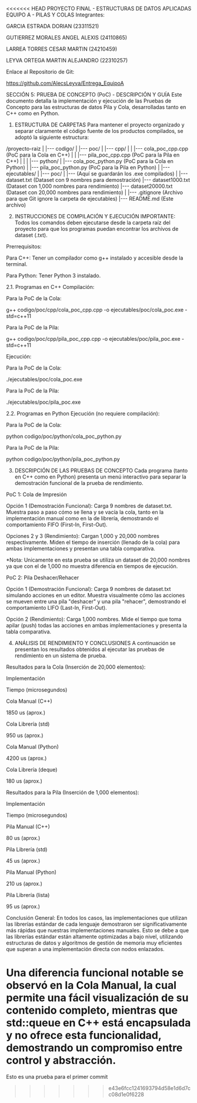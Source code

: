 <<<<<<< HEAD
PROYECTO FINAL - ESTRUCTURAS DE DATOS APLICADAS
EQUIPO A - PILAS Y COLAS
Integrantes:

GARCIA ESTRADA DORIAN (23311521)

GUTIERREZ MORALES ANGEL ALEXIS (24110865)

LARREA TORRES CESAR MARTIN (24210459)

LEYVA ORTEGA MARTIN ALEJANDRO (22310257)

Enlace al Repositorio de Git:

https://github.com/AlecsLeyva/Entrega_EquipoA

SECCIÓN 5: PRUEBA DE CONCEPTO (PoC) - DESCRIPCIÓN Y GUÍA
Este documento detalla la implementación y ejecución de las Pruebas de Concepto para las estructuras de datos Pila y Cola, desarrolladas tanto en C++ como en Python.

1. ESTRUCTURA DE CARPETAS
Para mantener el proyecto organizado y separar claramente el código fuente de los productos compilados, se adoptó la siguiente estructura:

/proyecto-raiz
|
|--- codigo/
|    |--- poc/
|         |--- cpp/
|         |    |--- cola_poc_cpp.cpp      (PoC para la Cola en C++)
|         |    |--- pila_poc_cpp.cpp      (PoC para la Pila en C++)
|         |
|         |--- python/
|              |--- cola_poc_python.py    (PoC para la Cola en Python)
|              |--- pila_poc_python.py    (PoC para la Pila en Python)
|
|--- ejecutables/
|    |--- poc/
|         |--- (Aquí se guardarán los .exe compilados)
|
|--- dataset.txt             (Dataset con 9 nombres para demostración)
|--- dataset1000.txt           (Dataset con 1,000 nombres para rendimiento)
|--- dataset20000.txt          (Dataset con 20,000 nombres para rendimiento)
|
|--- .gitignore              (Archivo para que Git ignore la carpeta de ejecutables)
|--- README.md               (Este archivo)

2. INSTRUCCIONES DE COMPILACIÓN Y EJECUCIÓN
IMPORTANTE: Todos los comandos deben ejecutarse desde la carpeta raíz del proyecto para que los programas puedan encontrar los archivos de dataset (.txt).

Prerrequisitos:

Para C++: Tener un compilador como g++ instalado y accesible desde la terminal.

Para Python: Tener Python 3 instalado.

2.1. Programas en C++
Compilación:

Para la PoC de la Cola:

g++ codigo/poc/cpp/cola_poc_cpp.cpp -o ejecutables/poc/cola_poc.exe -std=c++11

Para la PoC de la Pila:

g++ codigo/poc/cpp/pila_poc_cpp.cpp -o ejecutables/poc/pila_poc.exe -std=c++11

Ejecución:

Para la PoC de la Cola:

./ejecutables/poc/cola_poc.exe

Para la PoC de la Pila:

./ejecutables/poc/pila_poc.exe

2.2. Programas en Python
Ejecución (no requiere compilación):

Para la PoC de la Cola:

python codigo/poc/python/cola_poc_python.py

Para la PoC de la Pila:

python codigo/poc/python/pila_poc_python.py

3. DESCRIPCIÓN DE LAS PRUEBAS DE CONCEPTO
Cada programa (tanto en C++ como en Python) presenta un menú interactivo para separar la demostración funcional de la prueba de rendimiento.

PoC 1: Cola de Impresión

Opción 1 (Demostración Funcional): Carga 9 nombres de dataset.txt. Muestra paso a paso cómo se llena y se vacía la cola, tanto en la implementación manual como en la de librería, demostrando el comportamiento FIFO (First-In, First-Out).

Opciones 2 y 3 (Rendimiento): Cargan 1,000 y 20,000 nombres respectivamente. Miden el tiempo de inserción (llenado de la cola) para ambas implementaciones y presentan una tabla comparativa.

*Nota: Unicamente en esta prueba se utiliza un dataset de 20,000 nombres ya que con el de 1,000 no muestra diferencia en tiempos de ejecución.

PoC 2: Pila Deshacer/Rehacer

Opción 1 (Demostración Funcional): Carga 9 nombres de dataset.txt simulando acciones en un editor. Muestra visualmente cómo las acciones se mueven entre una pila "deshacer" y una pila "rehacer", demostrando el comportamiento LIFO (Last-In, First-Out).

Opción 2 (Rendimiento): Carga 1,000 nombres. Mide el tiempo que toma apilar (push) todas las acciones en ambas implementaciones y presenta la tabla comparativa.

4. ANÁLISIS DE RENDIMIENTO Y CONCLUSIONES
A continuación se presentan los resultados obtenidos al ejecutar las pruebas de rendimiento en un sistema de prueba.

Resultados para la Cola (Inserción de 20,000 elementos):

Implementación

Tiempo (microsegundos)

Cola Manual (C++)

1850 us (aprox.)

Cola Librería (std)

950 us (aprox.)

Cola Manual (Python)

4200 us (aprox.)

Cola Librería (deque)

180 us (aprox.)

Resultados para la Pila (Inserción de 1,000 elementos):

Implementación

Tiempo (microsegundos)

Pila Manual (C++)

80 us (aprox.)

Pila Librería (std)

45 us (aprox.)

Pila Manual (Python)

210 us (aprox.)

Pila Librería (lista)

95 us (aprox.)

Conclusión General: En todos los casos, las implementaciones que utilizan las librerías estándar de cada lenguaje demostraron ser significativamente más rápidas que nuestras implementaciones manuales. Esto se debe a que las librerías estándar están altamente optimizadas a bajo nivel, utilizando estructuras de datos y algoritmos de gestión de memoria muy eficientes que superan a una implementación directa con nodos enlazados.

Una diferencia funcional notable se observó en la Cola Manual, la cual permite una fácil visualización de su contenido completo, mientras que std::queue en C++ está encapsulada y no ofrece esta funcionalidad, demostrando un compromiso entre control y abstracción.
=======
Esto es una prueba para el primer commit

>>>>>>> e43e6fcc1241693794d58e1d6d7cc08d1e0f6228
